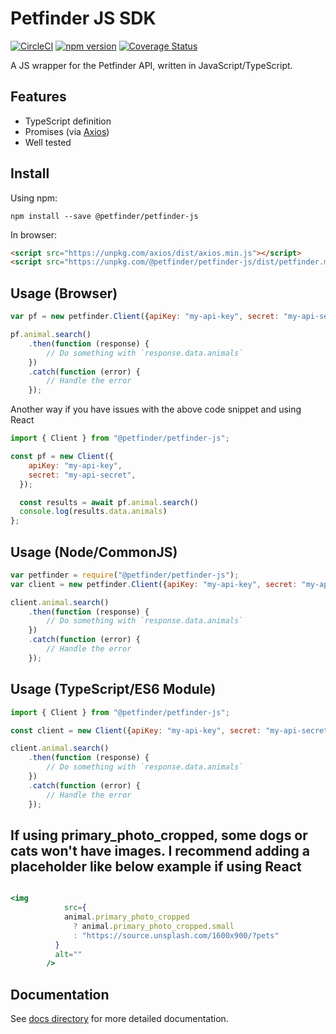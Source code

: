 # Petfinder JS SDK

[![CircleCI](https://circleci.com/gh/petfinder-com/petfinder-js-sdk.svg?style=shield)](https://circleci.com/gh/petfinder-com/petfinder-js-sdk)
[![npm version](https://img.shields.io/npm/v/@petfinder/petfinder-js.svg)](https://www.npmjs.com/package/@petfinder/petfinder-js)
[![Coverage Status](https://coveralls.io/repos/github/petfinder-com/petfinder-js-sdk/badge.svg?branch=feature%2Fcoveralls)](https://coveralls.io/github/petfinder-com/petfinder-js-sdk?branch=feature%2Fcoveralls)

A JS wrapper for the Petfinder API, written in JavaScript/TypeScript.

## Features

* TypeScript definition
* Promises (via [Axios](https://github.com/axios/axios))
* Well tested

## Install

Using npm:

    npm install --save @petfinder/petfinder-js

In browser:

```html
<script src="https://unpkg.com/axios/dist/axios.min.js"></script>
<script src="https://unpkg.com/@petfinder/petfinder-js/dist/petfinder.min.js"></script>
```

## Usage (Browser)

```js
var pf = new petfinder.Client({apiKey: "my-api-key", secret: "my-api-secret"});

pf.animal.search()
    .then(function (response) {
        // Do something with `response.data.animals`
    })
    .catch(function (error) {
        // Handle the error
    });
```

Another way if you have issues with the above code snippet and using React

```js
import { Client } from "@petfinder/petfinder-js";

const pf = new Client({
    apiKey: "my-api-key",
    secret: "my-api-secret",
  });

  const results = await pf.animal.search()
  console.log(results.data.animals)
};
```

## Usage (Node/CommonJS)

```js
var petfinder = require("@petfinder/petfinder-js");
var client = new petfinder.Client({apiKey: "my-api-key", secret: "my-api-secret"});

client.animal.search()
    .then(function (response) {
        // Do something with `response.data.animals`
    })
    .catch(function (error) {
        // Handle the error
    });
```

## Usage (TypeScript/ES6 Module)

```js
import { Client } from "@petfinder/petfinder-js";

const client = new Client({apiKey: "my-api-key", secret: "my-api-secret"});

client.animal.search()
    .then(function (response) {
        // Do something with `response.data.animals`
    })
    .catch(function (error) {
        // Handle the error
    });
```

## If using primary_photo_cropped, some dogs or cats won't have images. I recommend adding a placeholder like below example if using React

```jsx

<img
            src={
            animal.primary_photo_cropped
              ? animal.primary_photo_cropped.small
              : "https://source.unsplash.com/1600x900/?pets"
          }
          alt=""
        />

```

## Documentation

See [docs directory](docs/) for more detailed documentation.
